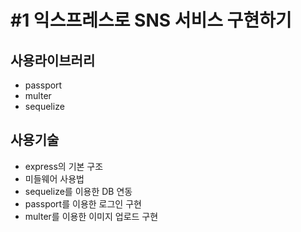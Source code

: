 # #1 익스프레스로 SNS 서비스 구현하기

## 사용라이브러리
- passport
- multer
- sequelize

## 사용기술
- express의 기본 구조
- 미들웨어 사용법
- sequelize를 이용한 DB 연동
- passport를 이용한 로그인 구현
- multer를 이용한 이미지 업로드 구현
